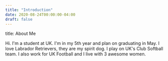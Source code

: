 ```yaml
---
title: "Introduction"
date: 2020-08-24T00:00:00-04:00
draft: false
---
```

title: About Me

Hi. I'm a student at UK. I'm in my 5th year and plan on graduating in May. I love Labrador Retrievers, they are my spirit dog. I play on UK's Club Softball team. I also work for UK Football and I live with 3 awesome women. 

